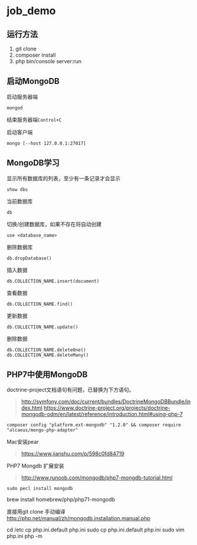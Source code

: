 # job_demo

## 运行方法
1. git clone
2. composer install
3. php bin/console server:run

## 启动MongoDB

启动服务器端
```
mongod
```
结束服务器端`Control+C`

启动客户端
```
mongo [--host 127.0.0.1:27017]
```

## MongoDB学习

显示所有数据库的列表，至少有一条记录才会显示
```
show dbs
```
当前数据库
```
db
```
切换/创建数据库，如果不存在将自动创建
```
use <database_name>
```
删除数据库
```
db.dropDatabase()
```
插入数据
```
db.COLLECTION_NAME.insert(document)
```
查看数据
```
db.COLLECTION_NAME.find()
```
更新数据
```
db.COLLECTION_NAME.update()
```
删除数据
```
db.COLLECTION_NAME.deleteOne()
db.COLLECTION_NAME.deleteMany()
```

## PHP7中使用MongoDB

doctrine-project文档语句有问题，已替换为下方语句。
>http://symfony.com/doc/current/bundles/DoctrineMongoDBBundle/index.html
>https://www.doctrine-project.org/projects/doctrine-mongodb-odm/en/latest/reference/introduction.html#using-php-7
```
composer config "platform.ext-mongodb" "1.2.0" && composer require "alcaeus/mongo-php-adapter"
```

Mac安装pear
>https://www.jianshu.com/p/598c0fd84719

PHP7 Mongdb 扩展安装
>http://www.runoob.com/mongodb/php7-mongdb-tutorial.html

```
sudo pecl install mongodb
```

brew install homebrew/php/php71-mongodb

直接用git clone 手动编译
http://php.net/manual/zh/mongodb.installation.manual.php

cd /etc
cp php.ini.default php.ini
sudo cp php.ini.default php.ini
sudo vim php.ini
php -m